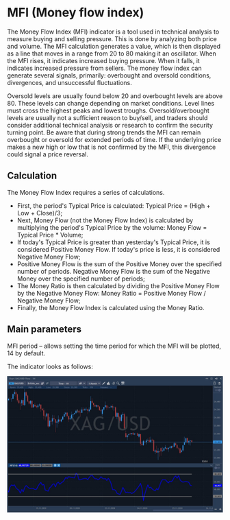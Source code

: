 # MFI \(Money flow index\)

The Money Flow Index \(MFI\) indicator is a tool used in technical analysis to measure buying and selling pressure. This is done by analyzing both price and volume. The MFI calculation generates a value, which is then displayed as a line that moves in a range from 20 to 80 making it an oscillator. When the MFI rises, it indicates increased buying pressure. When it falls, it indicates increased pressure from sellers. The money flow index can generate several signals, primarily: overbought and oversold conditions, divergences, and unsuccessful fluctuations.

Oversold levels are usually found below 20 and overbought levels are above 80. These levels can change depending on market conditions. Level lines must cross the highest peaks and lowest troughs. Oversold/overbought levels are usually not a sufficient reason to buy/sell, and traders should consider additional technical analysis or research to confirm the security turning point. Be aware that during strong trends the MFI can remain overbought or oversold for extended periods of time. If the underlying price makes a new high or low that is not confirmed by the MFI, this divergence could signal a price reversal.

## Calculation

The Money Flow Index requires a series of calculations.

* First, the period's Typical Price is calculated: Typical Price = \(High + Low + Close\)/3;
* Next, Money Flow \(not the Money Flow Index\) is calculated by multiplying the period's Typical Price by the volume: Money Flow = Typical Price \* Volume;
* If today's Typical Price is greater than yesterday's Typical Price, it is considered Positive Money Flow. If today's price is less, it is considered Negative Money Flow;
* Positive Money Flow is the sum of the Positive Money over the specified number of periods. Negative Money Flow is the sum of the Negative Money over the specified number of periods;
* The Money Ratio is then calculated by dividing the Positive Money Flow by the Negative Money Flow: Money Ratio = Positive Money Flow / Negative Money Flow;
* Finally, the Money Flow Index is calculated using the Money Ratio.

## Main parameters

MFI period – allows setting the time period for which the MFI will be plotted, 14 by default.

The indicator looks as follows:

![](../../../../.gitbook/assets/screenshot_1%20%2834%29.jpg)

